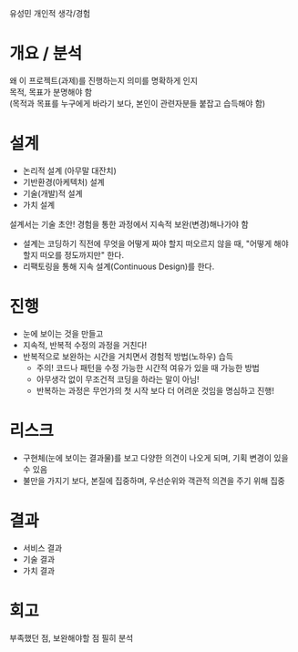 유성민 개인적 생각/경험

# 개요 / 분석

왜 이 프로젝트(과제)를 진행하는지 의미를 명확하게 인지  
목적, 목표가 분명해야 함  
(목적과 목표를 누구에게 바라기 보다, 본인이 관련자분들 붙잡고 습득해야 함)

# 설계

- 논리적 설계 (아무말 대잔치)
- 기반환경(아케텍처) 설계
- 기술(개발)적 설계
- 가치 설계

설계서는 기술 초안! 경험을 통한 과정에서 지속적 보완(변경)해나가야 함

- 설계는 코딩하기 직전에 무엇을 어떻게 짜야 할지 떠오르지 않을 때, "어떻게 해야 할지 떠오를 정도까지만" 한다.
- 리팩토링을 통해 지속 설계(Continuous Design)를 한다.

# 진행

- 눈에 보이는 것을 만들고
- 지속적, 반복적 수정의 과정을 거친다!
- 반복적으로 보완하는 시간을 거치면서 경험적 방법(노하우) 습득
  - 주의! 코드나 패턴을 수정 가능한 시간적 여유가 있을 때 가능한 방법
  - 아무생각 없이 무조건적 코딩을 하라는 말이 아님!
  - 반복하는 과정은 무언가의 첫 시작 보다 더 어려운 것임을 명심하고 진행!

# 리스크

- 구현체(눈에 보이는 결과물)를 보고 다양한 의견이 나오게 되며, 기획 변경이 있을 수 있음
- 불만을 가지기 보다, 본질에 집중하며, 우선순위와 객관적 의견을 주기 위해 집중

# 결과

- 서비스 결과
- 기술 결과
- 가치 결과

# 회고

부족했던 점, 보완해야할 점 필히 분석
